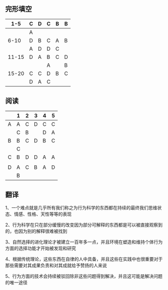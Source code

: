 ## 完形填空

| 1-5   | C    | D    | C    | B    | B    |
| ----- | ---- | ---- | ---- | ---- | ---- |
|       | A    |      |      |      |      |
| 6-10  | D    | B    | C    | A    | B    |
|       | A    | D    | D    | C    |      |
| 11-15 | D    | A    | B    | C    | D    |
|       |      |      | A    |      | B    |
| 15-20 | C    | C    | D    | B    | C    |
|       | D    | A    | C    |      |      |

## 阅读

|      | 1    | 2    | 3    | 4    | 5    |
| ---- | ---- | ---- | ---- | ---- | ---- |
| A    | A    | C    | D    | C    | C    |
|      | C    | B    |      | D    | A    |
| B    | B    | C    | D    | B    | C    |
|      | C    |      |      |      |      |
| C    | B    | D    | D    | A    | A    |
|      |      |      |      |      |      |
| D    | A    | C    | B    | A    | D    |
|      | B    |      |      |      |      |

## 翻译

1、一个难点就是几乎所有我们称之为行为科学的东西都在持续的最终我们思维状态、情感、性格、天性等等的表现

2、行为科学在只在部分缓慢的改变因为部分可解释的东西都是可以被直接观察到的，也因为别的解释很难被找到

3、自然选择的进化理论才被建立一百年多一点，并且环境在塑造和维持个体行为方面的选择功能才开始被发现和研究

4、根据传统理论，这些东西在自律的人中具备，并且这些在实践中也很重要对于那些需要对其成果负责和对其成就给予赞扬的人来说

5、行为方面的技术会持续被驳回除非这些问题得到解决，并且这可能是解决问题的唯一途径